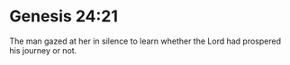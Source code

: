 # Genesis 24:21

The man gazed at her in silence to learn whether the Lord had prospered his journey or not.
